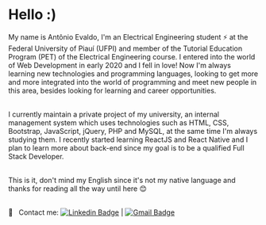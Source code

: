 # Hello :)

My name is Antônio Evaldo, I'm an Electrical Engineering student ⚡ at the Federal University of Piauí (UFPI) and member of the Tutorial Education Program (PET) of the Electrical Engineering course. I entered into the world of Web Development in early 2020 and I fell in love! Now I'm always learning new technologies and programming languages, looking to get more and more integrated into the world of programming and meet new people in this area, besides looking for learning and career opportunities.

 <br/> I currently maintain a private project of my university, an internal management system which uses technologies such as HTML, CSS, Bootstrap, JavaScript, jQuery, PHP and MySQL, at the same time I'm always studying them. I recently started learning ReactJS and React Native and I plan to learn more about back-end since my goal is to be a qualified Full Stack Developer.
 
 <br /> This is it, don't mind my English since it's not my native language and thanks for reading all the way until here 😊

 <br/> :email: &nbsp; Contact me: [![Linkedin Badge](https://img.shields.io/badge/-LinkedIn-blue?style=flat-square&logo=Linkedin&logoColor=white&link=https://www.linkedin.com/in/antonio-evaldo/)](https://www.linkedin.com/in/antonio-evaldo/) 
| 
[![Gmail Badge](https://img.shields.io/badge/-gmail-c14438?style=flat-square&logo=Gmail&logoColor=white&link=mailto:antonioevaldo349@gmail.com)](mailto:antonioevaldo349@gmail.com)

<!--
**antonio-evaldo/antonio-evaldo** is a ✨ _special_ ✨ repository because its `README.md` (this file) appears on your GitHub profile.

Here are some ideas to get you started:

- 🔭 I’m currently working on ...
- 🌱 I’m currently learning ...
- 👯 I’m looking to collaborate on ...
- 🤔 I’m looking for help with ...
- 💬 Ask me about ...
- 📫 How to reach me: ...
- 😄 Pronouns: ...
- ⚡ Fun fact: ...
-->
